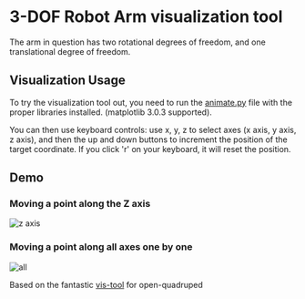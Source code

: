 # 3-DOF Robot Arm visualization tool
The arm in question has two rotational degrees of freedom, and one translational degree of freedom.

## Visualization Usage
To try the visualization tool out, you need to run the [animate.py](https://github.com/Milind220/robot-arm-visualisation/edit/main/animate.py) file with the proper libraries installed. (matplotlib 3.0.3 supported).

You can then use keyboard controls: use x, y, z to select axes (x axis, y axis, z axis), and then the up and down buttons to increment the position of the target coordinate. If you click 'r' on your keyboard, it will reset the position.

## Demo
### Moving a point along the Z axis
![z axis](https://github.com/Milind220/robot-arm-visualisation/assets/68847270/57296a78-3f7f-4cf3-9736-221ad1c4f495)

### Moving a point along all axes one by one
![all](https://github.com/Milind220/robot-arm-visualisation/assets/68847270/7b99e51b-c816-4263-b792-d2d35e215105)



Based on the fantastic [vis-tool](https://github.com/adham-elarabawy/open-quadruped/tree/master/vis-tool) for open-quadruped 

